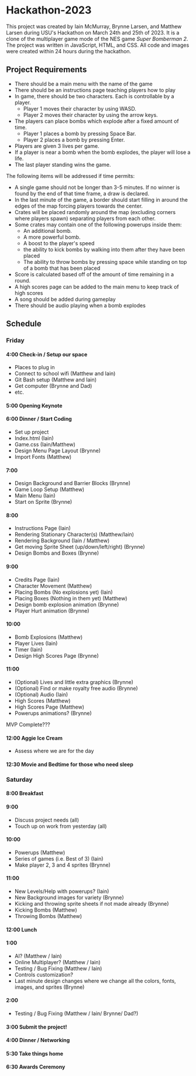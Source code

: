 # Hackathon-2023
This project was created by Iain McMurray, Brynne Larsen, and Matthew Larsen during USU's Hackathon on March 24th and 25th of 2023.
It is a clone of the multiplayer game mode of the NES game *Super Bomberman 2*. 
The project was written in JavaScript, HTML, and CSS. 
All code and images were created within 24 hours during the hackathon.

## Project Requirements
- There should be a main menu with the name of the game
- There should be an instructions page teaching players how to play
- In game, there should be two characters. Each is controllable by a player.
  - Player 1 moves their character by using WASD.
  - Player 2 moves their character by using the arrow keys.
- The players can place bombs which explode after a fixed amount of time.
  - Player 1 places a bomb by pressing Space Bar.
  - Player 2 places a bomb by pressing Enter.
- Players are given 3 lives per game.
- If a player is near a bomb when the bomb explodes, the player will lose a life.
- The last player standing wins the game.

The following items will be addressed if time permits:
- A single game should not be longer than 3-5 minutes. If no winner is found by the end of that time frame, a draw is declared.
- In the last minute of the game, a border should start filling in around the edges of the map forcing players towards the center.
- Crates will be placed randomly around the map (excluding corners where players spawn) separating players from each other. 
- Some crates may contain one of the following powerups inside them:
  - An additional bomb.
  - A more powerful bomb.
  - A boost to the player's speed
  - the ability to kick bombs by walking into them after they have been placed
  - The ability to throw bombs by pressing space while standing on top of a bomb that has been placed
- Score is calculated based off of the amount of time remaining in a round.
- A high scores page can be added to the main menu to keep track of high scores
- A song should be added during gameplay
- There should be audio playing when a bomb explodes

## Schedule
### Friday
#### 4:00 Check-in / Setup our space
- Places to plug in
- Connect to school wifi (Matthew and Iain)
- Git Bash setup (Matthew and Iain)
- Get computer (Brynne and Dad)
- etc.
#### 5:00 Opening Keynote
#### 6:00 Dinner / Start Coding
- Set up project
- Index.html (Iain)
- Game.css (Iain/Matthew)
- Design Menu Page Layout (Brynne)
- Import Fonts (Matthew)
#### 7:00
- Design Background and Barrier Blocks (Brynne)
- Game Loop Setup (Matthew)
- Main Menu (Iain)
- Start on Sprite (Brynne)
#### 8:00
- Instructions Page (Iain)
- Rendering Stationary Character(s) (Matthew/Iain)
- Rendering Background (Iain / Matthew)
- Get moving Sprite Sheet (up/down/left/right) (Brynne)
- Design Bombs and Boxes (Brynne)
#### 9:00
- Credits Page (Iain)
- Character Movement (Matthew)
- Placing Bombs (No explosions yet) (Iain)
- Placing Boxes (Nothing in them yet) (Matthew)
- Design bomb explosion animation (Brynne)
- Player Hurt animation (Brynne)
#### 10:00
- Bomb Explosions (Matthew)
- Player Lives (Iain)
- Timer (Iain)
- Design High Scores Page (Brynne)

#### 11:00
- (Optional) Lives and little extra graphics (Brynne)
- (Optional) Find or make royalty free audio (Brynne)
- (Optional) Audio (Iain)
- High Scores (Matthew)
- High Scores Page (Matthew)
- Powerups animations? (Brynne)

MVP Complete???

#### 12:00 Aggie Ice Cream
- Assess where we are for the day
#### 12:30 Movie and Bedtime for those who need sleep

### Saturday

#### 8:00 Breakfast
#### 9:00
- Discuss project needs (all)
- Touch up on work from yesterday (all)
#### 10:00
- Powerups (Matthew)
- Series of games (i.e. Best of 3) (Iain)
- Make player 2, 3 and 4 sprites (Brynne)
#### 11:00
- New Levels/Help with powerups? (Iain)
- New Background images for variety (Brynne)
- Kicking and throwing sprite sheets if not made already (Brynne)
- Kicking Bombs (Matthew)
- Throwing Bombs (Matthew)
#### 12:00 Lunch
#### 1:00
- AI? (Matthew / Iain)
- Online Multiplayer? (Matthew / Iain)
- Testing / Bug Fixing (Matthew / Iain)
- Controls customization?
- Last minute design changes where we change all the colors, fonts, images, and sprites (Brynne)
#### 2:00
- Testing / Bug Fixing (Matthew / Iain/ Brynne/ Dad?)
#### 3:00 Submit the project!
#### 4:00 Dinner / Networking
#### 5:30 Take things home
#### 6:30 Awards Ceremony
